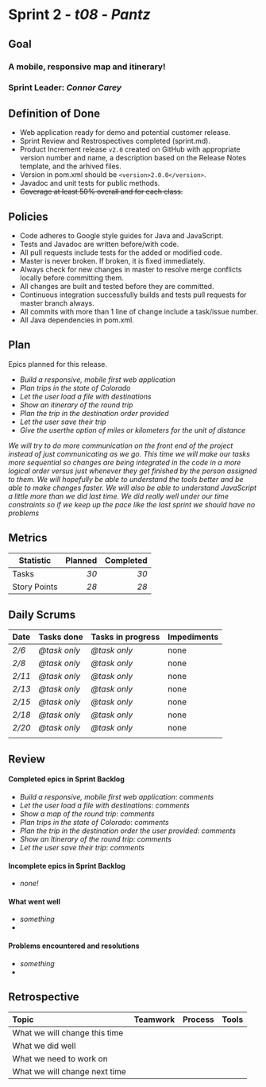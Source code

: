 # Sprint 2 - *t08* - *Pantz*

## Goal

### A mobile, responsive map and itinerary!
### Sprint Leader: *Connor Carey*

## Definition of Done

* Web application ready for demo and potential customer release.
* Sprint Review and Restrospectives completed (sprint.md).
* Product Increment release `v2.0` created on GitHub with appropriate version number and name, a description based on the Release Notes template, and the arhived files.
* Version in pom.xml should be `<version>2.0.0</version>`.
* Javadoc and unit tests for public methods.
* ~~Coverage at least 50% overall and for each class.~~

## Policies

* Code adheres to Google style guides for Java and JavaScript.
* Tests and Javadoc are written before/with code.  
* All pull requests include tests for the added or modified code.
* Master is never broken.  If broken, it is fixed immediately.
* Always check for new changes in master to resolve merge conflicts locally before committing them.
* All changes are built and tested before they are committed.
* Continuous integration successfully builds and tests pull requests for master branch always.
* All commits with more than 1 line of change include a task/issue number.
* All Java dependencies in pom.xml.

## Plan

Epics planned for this release.

* *Build a responsive, mobile first web application*
* *Plan trips in the state of Colorado*
* *Let the user load a file with destinations*
* *Show an itinerary of the round trip*
* *Plan the trip in the destination order provided*
* *Let the user save their trip*
* *Give the userthe option of miles or kilometers for the unit of distance*

*We will try to do more communication on the front end of the project instead of just communicating as we go. This time we will make our tasks more sequential so changes are being integrated in the code in a more logical order versus just whenever they get finished by the person assigned to them. We will hopefully be able to understand the tools better and be able to make changes faster. We will also be able to understand JavaScript a little more than we did last time. We did really well under our time constraints so if we keep up the pace like the last sprint we should have no problems*

## Metrics

Statistic | Planned | Completed
--- | ---: | ---:
Tasks |  *30*   | *30* 
Story Points |  *28*  | *28* 

## Daily Scrums

Date | Tasks done  | Tasks in progress | Impediments 
:--- | :--- | :--- | :--- 
*2/6* | *@task only* | *@task only* | none
*2/8* | *@task only* | *@task only* | none
*2/11* | *@task only* | *@task only* | none
*2/13* | *@task only* | *@task only* | none
*2/15* | *@task only* | *@task only* | none
*2/18* | *@task only* | *@task only* | none
*2/20* | *@task only* | *@task only* | none
 | | | 
 

## Review

#### Completed epics in Sprint Backlog 
* *Build a responsive, mobile first web application*:  *comments*
* *Let the user load a file with destinations*: *comments*
* *Show a map of the round trip*: *comments*
* *Plan trips in the state of Colorado*: *comments*
* *Plan the trip in the destination order the user provided*: *comments*
* *Show an Itinerary of the round trip*: *comments*
* *Let the user save their trip*: *comments*

#### Incomplete epics in Sprint Backlog 
* *none!*


#### What went well
* *something*
*

#### Problems encountered and resolutions
* *something*
*

## Retrospective

Topic | Teamwork | Process | Tools
:--- | :--- | :--- | :---
What we will change this time |  |  | 
What we did well |  |  | 
What we need to work on |  |  |
What we will change next time |  |  | 
